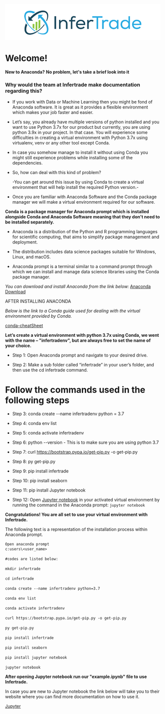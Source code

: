 ![](images/infertrade_logo.png)



# Welcome!

**New to Anaconda?**
**No problem, let's take a brief look into it**

### Why would the team at Infertrade make documentation regarding this?
* If you work with Data or Machine Learning then you might be fond of Anaconda software. It is great as it provides a flexible environment which makes your job faster and easier.

* Let’s say, you already have multiple versions of python installed and you want to use Python 3.7x for our product but currently, you are using python 3.9x in your project. In that case. You will experience some difficulties in creating a virtual environment with Python 3.7x using virtualenv, venv or any other tool except Conda. 
* In case you somehow manage to install it without using Conda you might still experience problems while installing some of the dependencies.
* So, how can deal with this kind of problem?

   -You can get around this issue by using Conda to create a virtual environment that will help install the required Python version.-

* Once you are familiar with Anaconda Software and the Conda package manager we will make a virtual environment required for our software.


**Conda is a package manager for Anaconda prompt which is installed alongside Conda and Anaconda Software meaning that they don't need to be installed separately.**

* Anaconda is a distribution of the Python and R programming languages for scientific computing, that aims to simplify package management and deployment.

* The distribution includes data science packages suitable for Windows, Linux, and macOS.

* Anaconda prompt is a terminal similar to a command prompt through which we can install and manage data science libraries using the Conda package manager.

*You can download and install Anaconda from the link below:*
[Anaconda Download](https://www.anaconda.com/products/individual "Install anaconda")

AFTER INSTALLING ANACONDA

*Below is the link to a Conda guide used for dealing with the virtual environment provided by Conda.*

[conda-cheatSheet](https://docs.conda.io/projects/conda/en/4.6.0/_downloads/52a95608c49671267e40c689e0bc00ca/conda-cheatsheet.pdf "conda-cheatsheet")

**Let’s create a virtual environment with python 3.7x using Conda, we went with the name – "infertradenv", but are always free to set the name of your choice.**

* Step 1: Open Anaconda prompt and navigate to your desired drive.

* Step 2: Make a sub folder called “infertrade” in your user’s folder, and then use the cd infertrade command.

# Follow the commands used in the following steps

* Step 3: conda create --name infertradenv python = 3.7

* Step 4: conda env list

* Step 5: conda activate infertradenv

* Step 6: python --version - This is to make sure you are using python 3.7

* Step 7: curl https://bootstrap.pypa.io/get-pip.py -o get-pip.py

* Step 8: py get-pip.py

* Step 9: pip install infertrade

* Step 10: pip install seaborn

* Step 11: pip install Jupyter notebook

* Step 12: Open [Jupyter notebook](https://jupyter.org/) in your activated virtual environment by running the command in the Anaconda prompt: `jupyter notebook`

**Congratulations! You are all set to use your virtual environment with Infertrade.**

The following text is a representation of the installation process within Anaconda prompt.

```Anaconda prompt
Open anaconda prompt
c:users\<user_name>

#codes are listed below:

mkdir infertrade

cd infertrade

conda create --name infertradenv python=3.7

conda env list

conda activate infertradenv

curl https://bootstrap.pypa.io/get-pip.py -o get-pip.py

py get-pip.py

pip install infertrade

pip install seaborn

pip install jupyter notebook

jupyter notebook

```

**After opening Jupyter notebook run our "example.ipynb" file to use Infertrade.**

In case you are new to Jupyter notebook the link below will take you to their website where you can find more documentation on how to use it.

[Jupyter](https://jupyter.org "jupyter")
